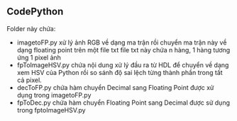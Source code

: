 ## **CodePython**
Folder này chứa:
- imagetoFP.py xử lý ảnh RGB về dạng ma trận rồi chuyển ma trận này về dạng floating point trên một file txt file txt này chứa n hàng, 1 hàng tương ứng 1 pixel ảnh
- fpToImageHSV.py chứa nội dung xử lý đầu ra từ HDL để chuyển về dạng xem HSV của Python rồi so sánh độ sai lệch từng thành phần trong tất cả pixel.
- decToFP.py chứa hàm chuyển Decimal sang Floating Point được xử dụng trong imagetoFP.py
- fpToDec.py chứa hàm chuyển Floating Point sang Decimal được sử dụng trong fptoImageHSV.py 

